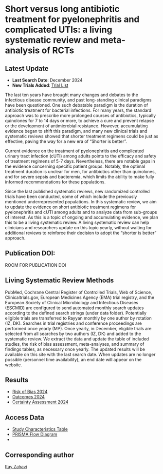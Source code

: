 # Short versus long antibiotic treatment for pyelonephritis and complicated UTIs: a living systematic review and meta-analysis of RCTs 

## Latest Update
- **Last Search Date**: December 2024
- **New Trials Added**: [Trial List](data/new_trials_2024.csv)

The last ten years have brought many changes and debates to the infectious disease community, and past long-standing clinical paradigms have been questioned. One such debatable paradigm is the duration of antibiotic treatment for bacterial infections. For many years, the standard approach was to prescribe more prolonged courses of antibiotics, typically quinolones for 7 to 14 days or more, to achieve a cure and prevent relapse or the development of antimicrobial resistance. However, accumulating evidence began to shift this paradigm, and many new clinical trials and systematic reviews showed that shorter treatment regimens could be just as effective, paving the way for a new era of “Shorter is better”.

Current evidence on the treatment of pyelonephritis and complicated urinary tract infection (cUTI) among adults points to the efficacy and safety of treatment regimens of 5-7 days. Nevertheless, there are notable gaps in the evidence concerning specific patient groups. Notably, the optimal treatment duration is unclear for men, for antibiotics other than quinolones, and for severe sepsis and bacteremia, which limits the ability to make fully informed recommendations for these populations.

Since the last published systematic reviews, new randomized controlled trials have been conducted, some of which include the previously mentioned underrepresented populations. In this systematic review, we aim to update the evidence on short antibiotic treatment regimens for pyelonephritis and cUTI among adults and to analyze data from sub-groups of interest. As this is a topic of ongoing and accumulating evidence, we plan this to be a living systematic review. A living systematic review can help clinicians and researchers update on this topic yearly, without waiting for additional reviews to reinforce their decision to adopt the “shorter is better” approach.

## Publication DOI:
ROOM FOR PUBLICATION DOI


## Living Systematic Review Methods 
PubMed, Cochrane Central Register of Controlled Trials, Web of Science, Clinicaltrials.gov, European Medicines Agency (EMA) trial registry, and the European Society of Clinical Microbiology and Infectious Diseases (ESCMID) are configured to send automated monthly search updates according to the defined search strings (under data folder). Potentially eligible trials are transferred to Rayyan monthly by one author by rotation (IZ, DK). Searches in trial registries and conference proceedings are performed once yearly (MP). Once yearly, in December, eligible trials are selected from all searches by two authors (IZ, DK) and added to the systematic review. We extract the data and update the table of included studies, the risk of bias assessment, meta-analyses, and summary of findings tables, as necessary once yearly. The updated results will be available on this site with the last search date. When updates are no longer possible (personnel time availability), an end date will appear on the website.


## Results 
- [Risk of Bias 2024](https://github.com/ItayZahavi/living-SR-UTI-Tx-duration/results/Risk_of_bias24.png) 
- [Outcomes 2024](https://github.com/ItayZahavi/living-SR-UTI-Tx-duration/blob/results/Outcomes2024.md)
- [Certainty Assessment 2024](https://github.com/ItayZahavi/living-SR-UTI-Tx-duration/blob/results/GradeCertaintyAssessment2024.md)


## Access Data
- [Study Characteristics Table](data/study_characteristics.csv)
- [PRISMA Flow Diagram](results/prisma_flowchart.png)
- 

## Corresponding author 
[Itay Zahavi](mailto:itai1994@gmail.com)


